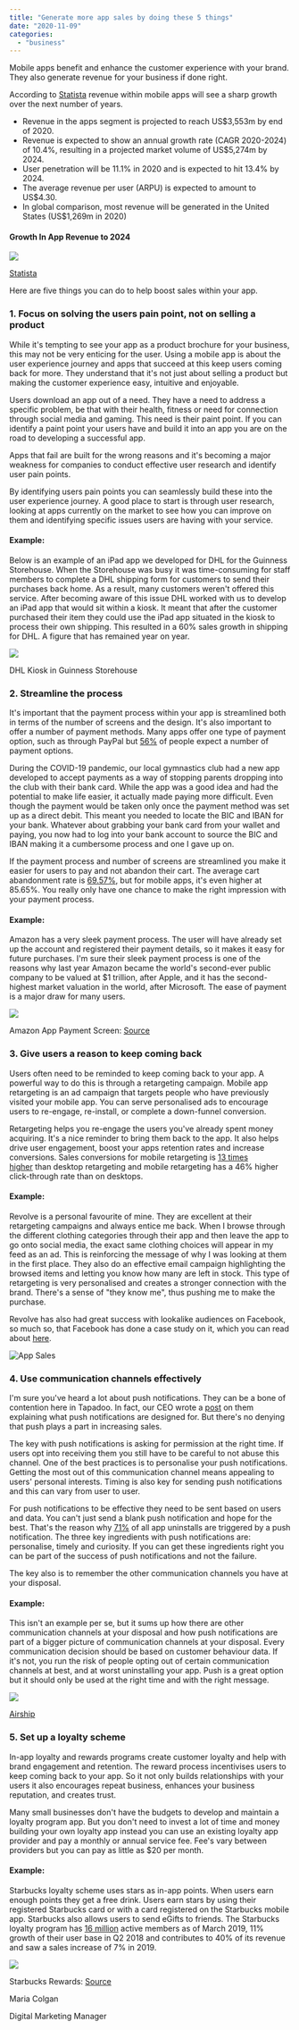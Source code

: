 ```yaml
---
title: "Generate more app sales by doing these 5 things"
date: "2020-11-09"
categories: 
  - "business"
---
```


Mobile apps benefit and enhance the customer experience with your brand. They also generate revenue for your business if done right.

According to [Statista](https://www.statista.com/outlook/318/100/apps/worldwide) revenue within mobile apps will see a sharp growth over the next number of years.

- Revenue in the apps segment is projected to reach US$3,553m by end of 2020.
- Revenue is expected to show an annual growth rate (CAGR 2020-2024) of 10.4%, resulting in a projected market volume of US$5,274m by 2024.
- User penetration will be 11.1% in 2020 and is expected to hit 13.4% by 2024.
- The average revenue per user (ARPU) is expected to amount to US$4.30.
- In global comparison, most revenue will be generated in the United States (US$1,269m in 2020)

#### **Growth In App Revenue to 2024**

![](images/Screenshot-2020-09-30-at-11.34.47-1024x539.png)

[Statista](https://www.statista.com/outlook/318/100/apps/worldwide)

Here are five things you can do to help boost sales within your app.

### 1\. Focus on solving the users pain point, not on selling a product

While it's tempting to see your app as a product brochure for your business, this may not be very enticing for the user. Using a mobile app is about the user experience journey and apps that succeed at this keep users coming back for more. They understand that it's not just about selling a product but making the customer experience easy, intuitive and enjoyable.

Users download an app out of a need. They have a need to address a specific problem, be that with their health, fitness or need for connection through social media and gaming. This need is their paint point. If you can identify a paint point your users have and build it into an app you are on the road to developing a successful app.

Apps that fail are built for the wrong reasons and it's becoming a major weakness for companies to conduct effective user research and identify user pain points. 

By identifying users pain points you can seamlessly build these into the user experience journey. A good place to start is through user research, looking at apps currently on the market to see how you can improve on them and identifying specific issues users are having with your service.

#### Example:

Below is an example of an iPad app we developed for DHL for the Guinness Storehouse. When the Storehouse was busy it was time-consuming for staff members to complete a DHL shipping form for customers to send their purchases back home. As a result, many customers weren't offered this service. After becoming aware of this issue DHL worked with us to develop an iPad app that would sit within a kiosk. It meant that after the customer purchased their item they could use the iPad app situated in the kiosk to process their own shipping. This resulted in a 60% sales growth in shipping for DHL. A figure that has remained year on year.

![](images/kiosk5.jpeg)

DHL Kiosk in Guinness Storehouse

### 2\. Streamline the process

It's important that the payment process within your app is streamlined both in terms of the number of screens and the design. It's also important to offer a number of payment methods. Many apps offer one type of payment option, such as through PayPal but [56%](https://www.columnfivemedia.com/work-items/infographic-no-cart-left-behind-why-shoppers-arent-following-through-on-online-purchases) of people expect a number of payment options.

During the COVID-19 pandemic, our local gymnastics club had a new app developed to accept payments as a way of stopping parents dropping into the club with their bank card. While the app was a good idea and had the potential to make life easier, it actually made paying more difficult. Even though the payment would be taken only once the payment method was set up as a direct debit. This meant you needed to locate the BIC and IBAN for your bank. Whatever about grabbing your bank card from your wallet and paying, you now had to log into your bank account to source the BIC and IBAN making it a cumbersome process and one I gave up on.

If the payment process and number of screens are streamlined you make it easier for users to pay and not abandon their cart. The average cart abandonment rate is [69.57%](https://sleeknote.com/blog/cart-abandonment-statistics), but for mobile apps, it's even higher at 85.65%. You really only have one chance to make the right impression with your payment process.

#### Example:

Amazon has a very sleek payment process. The user will have already set up the account and registered their payment details, so it makes it easy for future purchases. I'm sure their sleek payment process is one of the reasons why last year Amazon became the world's second-ever public company to be valued at $1 trillion, after Apple, and it has the second-highest market valuation in the world, after Microsoft. The ease of payment is a major draw for many users.

![](images/Checkout_Amazon.jpg)

Amazon App Payment Screen: [Source](https://apptimize.com/blog/2014/09/mobile-ux-optimizing-checkout-flows/)

### 3\. Give users a reason to keep coming back

Users often need to be reminded to keep coming back to your app. A powerful way to do this is through a retargeting campaign. Mobile app retargeting is an ad campaign that targets people who have previously visited your mobile app. You can serve personalised ads to encourage users to re-engage, re-install, or complete a down-funnel conversion.

Retargeting helps you re-engage the users you've already spent money acquiring. It's a nice reminder to bring them back to the app. It also helps drive user engagement, boost your apps retention rates and increase conversions. Sales conversions for mobile retargeting is [13 times higher](http://www.atelier.net/en/trends/articles/retargeting-mobile-proving-more-effective-desktop-pcs_427425) than desktop retargeting and mobile retargeting has a 46% higher click-through rate than on desktops.

#### Example:

Revolve is a personal favourite of mine. They are excellent at their retargeting campaigns and always entice me back. When I browse through the different clothing categories through their app and then leave the app to go onto social media, the exact same clothing choices will appear in my feed as an ad. This is reinforcing the message of why I was looking at them in the first place. They also do an effective email campaign highlighting the browsed items and letting you know how many are left in stock. This type of retargeting is very personalised and creates a stronger connection with the brand. There's a sense of "they know me", thus pushing me to make the purchase.

Revolve has also had great success with lookalike audiences on Facebook, so much so, that Facebook has done a case study on it, which you can read about [here](https://www.facebook.com/business/success/revolve).

![App Sales](images/Screenshot-2020-10-06-at-14.45.49.png)

### 4\. Use communication channels effectively

I'm sure you've heard a lot about push notifications. They can be a bone of contention here in Tapadoo. In fact, our CEO wrote a [post](https://tapadoo.com/unsure-about-app-push-notifications/) on them explaining what push notifications are designed for. But there's no denying that push plays a part in increasing sales.

The key with push notifications is asking for permission at the right time. If users opt into receiving them you still have to be careful to not abuse this channel. One of the best practices is to personalise your push notifications. Getting the most out of this communication channel means appealing to users' personal interests. Timing is also key for sending push notifications and this can vary from user to user.

For push notifications to be effective they need to be sent based on users and data. You can't just send a blank push notification and hope for the best. That's the reason why [71%](https://twitter.com/chrismaddern/status/756612969807699968/photo/1) of all app uninstalls are triggered by a push notification. The three key ingredients with push notifications are: personalise, timely and curiosity. If you can get these ingredients right you can be part of the success of push notifications and not the failure.

The key also is to remember the other communication channels you have at your disposal.

#### Example:

This isn't an example per se, but it sums up how there are other communication channels at your disposal and how push notifications are part of a bigger picture of communication channels at your disposal. Every communication decision should be based on customer behaviour data. If it's not, you run the risk of people opting out of certain communication channels at best, and at worst uninstalling your app. Push is a great option but it should only be used at the right time and with the right message.

![](images/Screenshot-2020-09-30-at-15.57.56-1024x573.png)

[Airship](https://www.airship.com/)

### 5\. Set up a loyalty scheme

In-app loyalty and rewards programs create customer loyalty and help with brand engagement and retention. The reward process incentivises users to keep coming back to your app. So it not only builds relationships with your users it also encourages repeat business, enhances your business reputation, and creates trust.

Many small businesses don't have the budgets to develop and maintain a loyalty program app. But you don't need to invest a lot of time and money building your own loyalty app instead you can use an existing loyalty app provider and pay a monthly or annual service fee. Fee's vary between providers but you can pay as little as $20 per month.

#### Example:

Starbucks loyalty scheme uses stars as in-app points. When users earn enough points they get a free drink. Users earn stars by using their registered Starbucks card or with a card registered on the Starbucks mobile app. Starbucks also allows users to send eGifts to friends. The Starbucks loyalty program has [16 million](https://digital.hbs.edu/platform-digit/submission/starbucks-winning-on-rewards-loyalty-and-data/) active members as of March 2019, 11% growth of their user base in Q2 2018 and contributes to 40% of its revenue and saw a sales increase of 7% in 2019.

![](images/Starbucks.png)

Starbucks Rewards: [Source](https://medium.com/zinrelo/loyalty-rewards-case-study-new-starbucks-rewards-program-33a037a8d5f1)

Maria Colgan

Digital Marketing Manager
